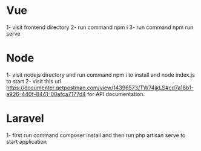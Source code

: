 # Vue
1- visit frontend directory 
2- run command npm i 
3- run command npm run serve

# Node

1- visit nodejs directory and run command npm i to install and node index.js to start
2- visit this url https://documenter.getpostman.com/view/14396573/TW74jkLS#cd7a18b1-a926-440f-8441-00afca7177d4 for API documentation.

# Laravel
1- first run command composer install and then run php artisan serve to start application


